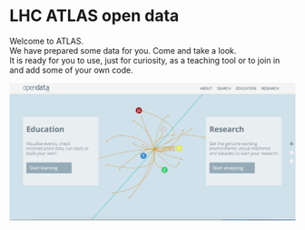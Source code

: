 # LHC ATLAS open data

Welcome to ATLAS.  
We have prepared some data for you.  Come and take a look.  
It is ready for you to use, just for curiosity, as a teaching tool or to join in and add some of your own code.  


![](openDataScreenShot.png)